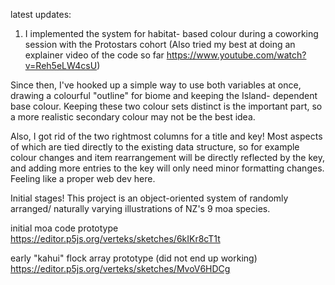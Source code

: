 latest updates: 
1. I implemented the system for habitat- based colour during a coworking session with the Protostars cohort 
(Also tried my best at doing an explainer video of the code so far https://www.youtube.com/watch?v=Reh5eLW4csU)

Since then, I've hooked up a simple way to use both variables at once, drawing a colourful "outline" for biome and keeping the Island- dependent base colour. Keeping these two colour sets distinct is the important part, so a more realistic secondary colour may not be the best idea.

Also, I got rid of the two rightmost columns for a title and key! Most aspects of which are tied directly to the existing data structure, so for example colour changes and item rearrangement will be directly reflected by the key, and adding more entries to the key will only need minor formatting changes. Feeling like a proper web dev here.

Initial stages!
This project is an object-oriented system of randomly arranged/ naturally varying illustrations of NZ's 9 moa species. 


initial moa code prototype
https://editor.p5js.org/verteks/sketches/6kIKr8cT1t

early "kahui" flock array prototype (did not end up working)
https://editor.p5js.org/verteks/sketches/MvoV6HDCg


